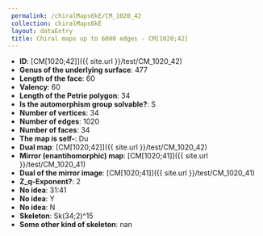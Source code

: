 ```yaml
--- 
 permalink: /chiralMaps6kE/CM_1020_42 
 collection: chiralMaps6kE
 layout: dataEntry
 title: Chiral maps up to 6000 edges - CM[1020;42]
---
```


- **ID**: [CM[1020;42]]({{ site.url }}/test/CM_1020_42)
- **Genus of the underlying surface**: 477
- **Length of the face**: 60
- **Valency**: 60
- **Length of the Petrie polygon**: 34
- **Is the automorphism group solvable?**: S
- **Number of vertices**: 34
- **Number of edges**: 1020
- **Number of faces**: 34
- **The map is self-**: Du
- **Dual map**: [CM[1020;42]]({{ site.url }}/test/CM_1020_42)
- **Mirror (enantihomorphic) map**: [CM[1020;41]]({{ site.url }}/test/CM_1020_41)
- **Dual of the mirror image**: [CM[1020;41]]({{ site.url }}/test/CM_1020_41)
- **Z_q-Exponent?**: 2
- **No idea**:  31:41
- **No idea**: Y
- **No idea**: N
- **Skeleton**: Sk(34;2)^15
- **Some other kind of skeleton**: nan
